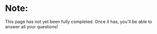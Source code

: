 # Note:
This page has not yet been fully completed. Once it has, you'll be able to answer all your questions!